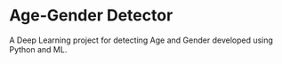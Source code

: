 # Age-Gender Detector
A Deep Learning project for detecting Age and Gender developed using Python and ML.
